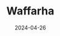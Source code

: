 ---  
layout: startup_page  
title: "Waffarha"  
id: "waffarha.com"  
permalink: "/waffarhawaffarha.com04262024/"  
website: "https://waffarha.com/"  
funding_round: "Seed"  
funding_amount: "$1M+"  
investors: "Saudi Arabian Value Makers Studio (VMS)"  
about: "Waffarha is a group-buying website and mobile app offering daily deals with discounts ranging from 50% to 90%. It boasts a network of over 1,000 merchants and 3,000 stores, serving over five million customers. The platform aims to expand its services and geographic reach."  
markets: "E-commerce, Group Buying, Apps, Health Care, Internet, Software"  
hq: "Cairo, Egypt"  
founded_year: "2012"  
linkedin: "https://www.linkedin.com/company/waffarha-com"  
twitter: "https://twitter.com/waffarha"  
instagram: ""  
facebook: "https://www.facebook.com/Waffarha"  
crunchbase: "https://www.crunchbase.com/organization/waffarha"  
pitchbook: ""  

date_display: "26-Apr-2024"  
date: "2024-04-26"

# SEO Optimization  
meta_title: "Waffarha - Seed Funding ($1M+)"  
meta_description: "Waffarha, Waffarha is a group-buying website and mobile app offering daily deals with discounts ranging from 50% to 90%. It boasts a network of over 1,000 merch..."  
meta_keywords: "Waffarha, E-commerce, Group Buying, Apps, Health Care, Internet, Software, Seed funding"  
canonical_url: "https://startup.projectstartups.com/waffarhawaffarha.com04262024/"  
---